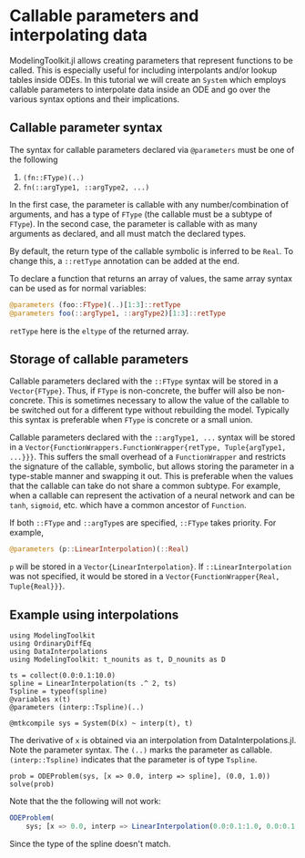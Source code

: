 # Callable parameters and interpolating data

ModelingToolkit.jl allows creating parameters that represent functions to be called. This
is especially useful for including interpolants and/or lookup tables inside ODEs. In this
tutorial we will create an `System` which employs callable parameters to interpolate data
inside an ODE and go over the various syntax options and their implications.

## Callable parameter syntax

The syntax for callable parameters declared via `@parameters` must be one of the following

 1. `(fn::FType)(..)`
 2. `fn(::argType1, ::argType2, ...)`

In the first case, the parameter is callable with any number/combination of arguments, and
has a type of `FType` (the callable must be a subtype of `FType`). In the second case,
the parameter is callable with as many arguments as declared, and all must match the
declared types.

By default, the return type of the callable symbolic is inferred to be `Real`. To change
this, a `::retType` annotation can be added at the end.

To declare a function that returns an array of values, the same array syntax can be used
as for normal variables:

```julia
@parameters (foo::FType)(..)[1:3]::retType
@parameters foo(::argType1, ::argType2)[1:3]::retType
```

`retType` here is the `eltype` of the returned array.

## Storage of callable parameters

Callable parameters declared with the `::FType` syntax will be stored in a `Vector{FType}`.
Thus, if `FType` is non-concrete, the buffer will also be non-concrete. This is sometimes
necessary to allow the value of the callable to be switched out for a different type without
rebuilding the model. Typically this syntax is preferable when `FType` is concrete or
a small union.

Callable parameters declared with the `::argType1, ...` syntax will be stored in a
`Vector{FunctionWrappers.FunctionWrapper{retType, Tuple{argType1, ...}}}`. This suffers
the small overhead of a `FunctionWrapper` and restricts the signature of the callable,
symbolic, but allows storing the parameter in a type-stable manner and swapping it out.
This is preferable when the values that the callable can take do not share a common
subtype. For example, when a callable can represent the activation of a neural network
and can be `tanh`, `sigmoid`, etc. which have a common ancestor of `Function`.

If both `::FType` and `::argType`s are specified, `::FType` takes priority. For example,

```julia
@parameters (p::LinearInterpolation)(::Real)
```

`p` will be stored in a `Vector{LinearInterpolation}`. If `::LinearInterpolation` was not
specified, it would be stored in a `Vector{FunctionWrapper{Real, Tuple{Real}}}`.

## Example using interpolations

```@example callable
using ModelingToolkit
using OrdinaryDiffEq
using DataInterpolations
using ModelingToolkit: t_nounits as t, D_nounits as D

ts = collect(0.0:0.1:10.0)
spline = LinearInterpolation(ts .^ 2, ts)
Tspline = typeof(spline)
@variables x(t)
@parameters (interp::Tspline)(..)

@mtkcompile sys = System(D(x) ~ interp(t), t)
```

The derivative of `x` is obtained via an interpolation from DataInterpolations.jl. Note
the parameter syntax. The `(..)` marks the parameter as callable. `(interp::Tspline)`
indicates that the parameter is of type `Tspline`.

```@example callable
prob = ODEProblem(sys, [x => 0.0, interp => spline], (0.0, 1.0))
solve(prob)
```

Note that the the following will not work:

```julia
ODEProblem(
    sys; [x => 0.0, interp => LinearInterpolation(0.0:0.1:1.0, 0.0:0.1:1.0)], (0.0, 1.0))
```

Since the type of the spline doesn't match.
